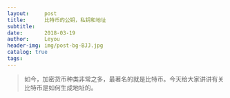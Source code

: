 ```yaml
---
layout:     post
title:      比特币的公钥，私钥和地址
subtitle:   
date:       2018-03-19
author:     Leyou
header-img: img/post-bg-BJJ.jpg
catalog: true
tags:
---
```


> 如今，加密货币种类非常之多，最著名的就是比特币。今天给大家讲讲有关比特币是如何生成地址的。

